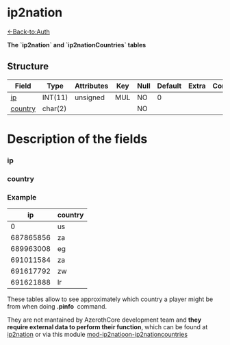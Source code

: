 # ip2nation

[<-Back-to:Auth](database-auth.md)

**The \`ip2nation\` and \`ip2nationCountries\` tables**

## Structure

| Field        | Type    | Attributes | Key | Null | Default | Extra | Comment |
|--------------|---------|------------|-----|------|---------|-------|---------|
| [ip][1]      | INT(11) | unsigned   | MUL | NO   | 0       |       |         |
| [country][2] | char(2) |            |     | NO   |         |       |         |

[1]: #ip
[2]: #country

# Description of the fields

### ip

### country

### Example

| ip        | country |
|-----------|---------|
| 0         | us      |
| 687865856 | za      |
| 689963008 | eg      |
| 691011584 | za      |
| 691617792 | zw      |
| 691621888 | lr      |

These tables allow to see approximately which country a player might be from when doing **.pinfo <player>** command.

They are not mantained by AzerothCore development team and **they require external data to perform their function**, which can be found at
[ip2nation](http://www.ip2nation.com/ip2nation/Download) or via this module [mod-ip2natioon-ip2nationcountries](https://github.com/azerothcore/mod-ip2nation-ip2nationcontries)
